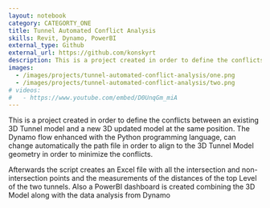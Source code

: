 ```yaml
---
layout: notebook
category: CATEGORTY_ONE
title: Tunnel Automated Conflict Analysis
skills: Revit, Dynamo, PowerBI
external_type: Github
external_url: https://github.com/konskyrt
description: This is a project created in order to define the conflicts between an existing 3D Tunnel model and a new 3D updated model at the same position. The Dynamo flow enhanced with the Python programming language, can change automatically the path file in order to align to the 3D Tunnel Model geometry in order to minimize the conflicts. 
images:
  - /images/projects/tunnel-automated-conflict-analysis/one.png
  - /images/projects/tunnel-automated-conflict-analysis/two.png
# videos:
#   - https://www.youtube.com/embed/D0UnqGm_miA
---
```


This is a project created in order to define the conflicts between an existing 3D Tunnel model and a new 3D updated model at the same position. The Dynamo flow enhanced with the Python programming language, can change automatically the path file in order to align to the 3D Tunnel Model geometry in order to minimize the conflicts. 

Afterwards the script creates an Excel file with all the intersection and non-intersection points and the measurements of the distances of the top Level of the two tunnels. Also a PowerBI dashboard is created combining the 3D Model along with the data analysis from Dynamo
